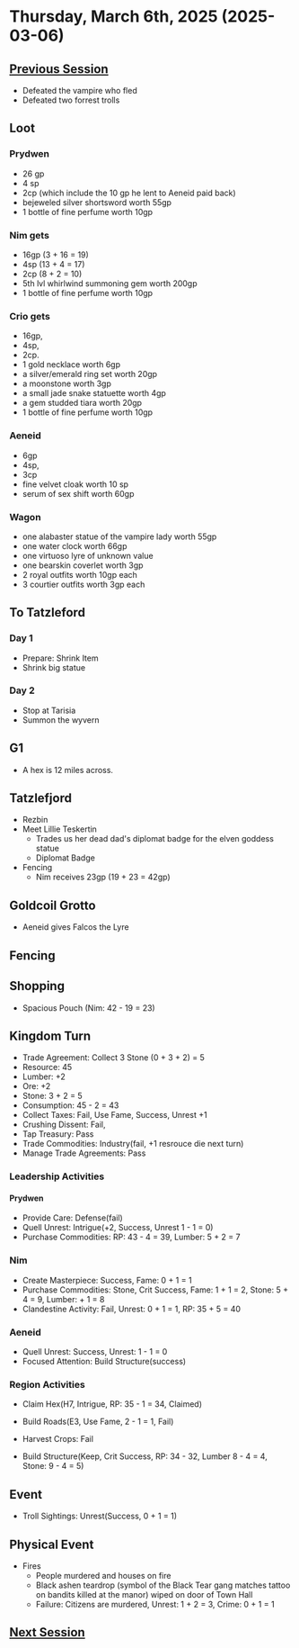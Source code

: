 # Thursday, March 6th, 2025 (2025-03-06)

## [Previous Session](./2025-02-27.md)

- Defeated the vampire who fled
- Defeated two forrest trolls 

## Loot


### Prydwen

- 26 gp
- 4 sp
- 2cp (which include the 10 gp he lent to Aeneid paid back)
- bejeweled silver shortsword worth 55gp
- 1 bottle of fine perfume worth 10gp

### Nim gets 

- 16gp (3 + 16 = 19)
- 4sp (13 + 4 = 17)
- 2cp (8 + 2 = 10)
- 5th lvl whirlwind summoning gem worth 200gp
- 1 bottle of fine perfume worth 10gp

### Crio gets 

- 16gp,
- 4sp,
- 2cp. 
- 1 gold necklace worth 6gp
- a silver/emerald ring set worth 20gp
- a moonstone worth 3gp
- a small jade snake statuette worth 4gp
- a gem studded tiara worth 20gp
- 1 bottle of fine perfume worth 10gp

### Aeneid 

- 6gp
- 4sp,
- 3cp
- fine velvet cloak worth 10 sp
- serum of sex shift worth 60gp

### Wagon
- one alabaster statue of the vampire lady worth 55gp
- one water clock worth 66gp
- one virtuoso lyre of unknown value
- one bearskin coverlet worth 3gp
- 2 royal outfits worth 10gp each
- 3 courtier outfits worth 3gp each

## To Tatzleford

### Day 1

- Prepare: Shrink Item
- Shrink big statue

### Day 2

- Stop at Tarisia
- Summon the wyvern

## G1

- A hex is 12 miles across. 

## Tatzlefjord

- Rezbin
- Meet Lillie Teskertin
  - Trades us her dead dad's diplomat badge for the elven goddess statue
  - Diplomat Badge
- Fencing
   - Nim receives 23gp (19 + 23 = 42gp)

## Goldcoil Grotto

- Aeneid gives Falcos the Lyre

## Fencing

## Shopping

- Spacious Pouch (Nim: 42 - 19 = 23)

## Kingdom Turn

- Trade Agreement: Collect 3 Stone (0 + 3 + 2) = 5
- Resource: 45
- Lumber: +2
- Ore: +2
- Stone: 3 + 2 = 5
- Consumption: 45 - 2 = 43
- Collect Taxes: Fail, Use Fame, Success, Unrest +1
- Crushing Dissent: Fail,
- Tap Treasury: Pass
- Trade Commodities: Industry(fail, +1 resrouce die next turn)
- Manage Trade Agreements: Pass

### Leadership Activities

#### Prydwen

- Provide Care: Defense(fail)
- Quell Unrest: Intrigue(+2, Success, Unrest 1 - 1 = 0)
- Purchase Commodities: RP: 43 - 4 = 39, Lumber: 5 + 2 = 7

### Nim

- Create Masterpiece: Success, Fame: 0 + 1 = 1
- Purchase Commodities: Stone, Crit Success, Fame: 1 + 1 = 2, Stone: 5 + 4 = 9, Lumber: + 1 = 8
- Clandestine Activity: Fail, Unrest: 0 + 1 = 1, RP: 35 + 5 = 40

### Aeneid

- Quell Unrest: Success, Unrest: 1 - 1 = 0
- Focused Attention: Build Structure(success)

### Region Activities

- Claim Hex(H7, Intrigue, RP: 35 - 1 = 34, Claimed)
- Build Roads(E3, Use Fame, 2 - 1 = 1, Fail)
- Harvest Crops: Fail

- Build Structure(Keep, Crit Success, RP: 34 - 32, Lumber 8 - 4 = 4, Stone: 9 - 4 = 5)

## Event

- Troll Sightings: Unrest(Success, 0 + 1 = 1)

## Physical Event

- Fires
  - People murdered and houses on fire
  - Black ashen teardrop (symbol of the Black Tear gang matches tattoo on bandits killed at the manor) wiped on door of Town Hall
  - Failure: Citizens are murdered, Unrest: 1 + 2 = 3, Crime: 0 + 1 = 1

## [Next Session](./2025-03-13)
